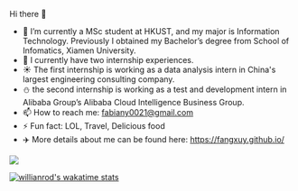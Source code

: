 Hi there 👋


- 🔭 I’m currently a MSc student at HKUST, and my major is Information Technology. Previously I obtained my Bachelor’s degree from School of Infomatics, Xiamen University.
- 🌱 I currently have two internship experiences. 
- ☀️ The first internship is working as a data analysis intern in China's largest engineering consulting company.
- ⛄ the second internship is working as a test and development intern in Alibaba Group’s Alibaba Cloud Intelligence Business Group. 
- 📫 How to reach me: fabiany0021@gmail.com
- ⚡ Fun fact: LOL, Travel, Delicious food 
- ✈️ More details about me can be found here: https://fangxuy.github.io/

![](https://github-readme-stats.vercel.app/api?username=FangxuY&count_private=true&show_icons=true&theme=radical)

[![willianrod's wakatime stats](https://github-readme-stats.vercel.app/api/wakatime?username=FangxuY)](https://github.com/anuraghazra/github-readme-stats)





